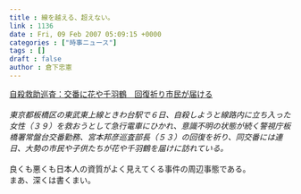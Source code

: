 ```yaml
---
title : 線を越える、超えない。
link : 1136
date : Fri, 09 Feb 2007 05:09:15 +0000
categories : ["時事ニュース"]
tags : []
draft : false
author : 倉下忠憲
---
```


<A HREF="http://www.mainichi-msn.co.jp/today/news/20070209k0000e040036000c.html" TARGET="_blank">自殺救助巡査：交番に花や千羽鶴　回復祈り市民が届ける</A><BR><BR><I>東京都板橋区の東武東上線ときわ台駅で６日、自殺しようと線路内に立ち入った女性（３９）を救おうとして急行電車にひかれ、意識不明の状態が続く警視庁板橋署常盤台交番勤務、宮本邦彦巡査部長（５３）の回復を祈り、同交番には連日、大勢の市民や子供たちが花や千羽鶴を届けに訪れている。</I><BR><BR>良くも悪くも日本人の資質がよく見えてくる事件の周辺事態である。<BR>まあ、深くは書くまい。<br><br>
